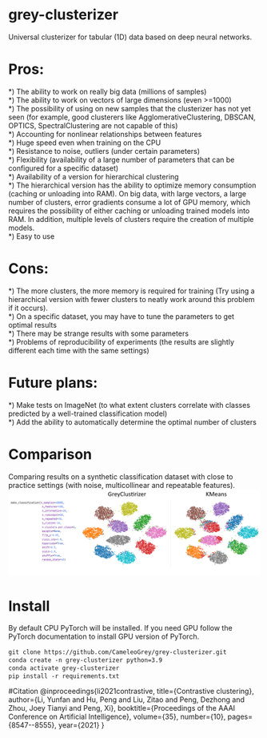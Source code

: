 # grey-clusterizer
Universal clusterizer for tabular (1D) data based on deep neural networks.

# Pros:
*) The ability to work on really big data (millions of samples)\
*) The ability to work on vectors of large dimensions (even >=1000)\
*) The possibility of using on new samples that the clusterizer has not yet seen (for example, good clusterers like AgglomerativeClustering, DBSCAN, OPTICS, SpectralClustering are not capable of this)\
*) Accounting for nonlinear relationships between features\
*) Huge speed even when training on the CPU\
*) Resistance to noise, outliers (under certain parameters)\
*) Flexibility (availability of a large number of parameters that can be configured for a specific dataset)\
*) Availability of a version for hierarchical clustering\
*) The hierarchical version has the ability to optimize memory consumption (caching or unloading into RAM). On big data, with large vectors, a large number of clusters, error gradients consume a lot of GPU memory, which requires the possibility of either caching or unloading trained models into RAM. In addition, multiple levels of clusters require the creation of multiple models.\
*) Easy to use

# Cons:
*) The more clusters, the more memory is required for training (Try using a hierarchical version with fewer clusters to neatly work around this problem if it occurs).\
*) On a specific dataset, you may have to tune the parameters to get optimal results\
*) There may be strange results with some parameters\
*) Problems of reproducibility of experiments (the results are slightly different each time with the same settings)

# Future plans:
*) Make tests on ImageNet (to what extent clusters correlate with classes predicted by a well-trained classification model)\
*) Add the ability to automatically determine the optimal number of clusters

# Comparison
Comparing results on a synthetic classification dataset with close to practice settings (with noise, multicollinear and repeatable features).
![](comparison.png)

# Install
By default CPU PyTorch will be installed. 
If you need GPU follow the PyTorch documentation to install GPU version of PyTorch.
```
git clone https://github.com/CameleoGrey/grey-clusterizer.git
conda create -n grey-clusterizer python=3.9
conda activate grey-clusterizer
pip install -r requirements.txt
```

#Citation
@inproceedings{li2021contrastive,
  title={Contrastive clustering},
  author={Li, Yunfan and Hu, Peng and Liu, Zitao and Peng, Dezhong and Zhou, Joey Tianyi and Peng, Xi},
  booktitle={Proceedings of the AAAI Conference on Artificial Intelligence},
  volume={35},
  number={10},
  pages={8547--8555},
  year={2021}
}
